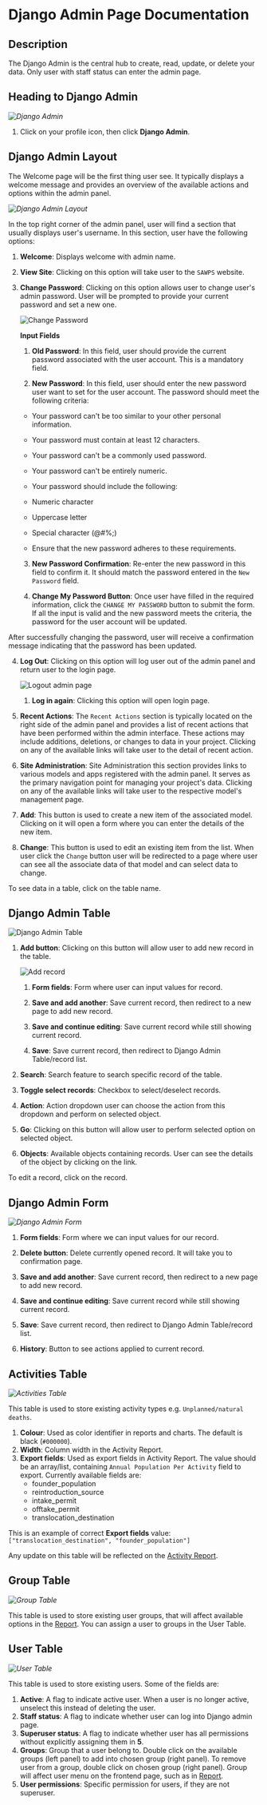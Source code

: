 # Django Admin Page Documentation

## Description

The Django Admin is the central hub to create, read, update, or delete your data. Only user with staff status can enter the admin page.

## Heading to Django Admin

_![Django Admin](./img/admin-1.png)_

1. Click on your profile icon, then click **Django Admin**.

## Django Admin Layout

The Welcome page will be the first thing user see. It typically displays a welcome message and provides an overview of the available actions and options within the admin panel.

_![Django Admin Layout](./img/admin-2.png)_

In the top right corner of the admin panel, user will find a section that usually displays user's username. In this section, user have the following options:

1. **Welcome**: Displays welcome with admin name.

2. **View Site**: Clicking on this option will take user to the `SAWPS` website.

3. **Change Password**: Clicking on this option allows user to change user's admin password. User will be prompted to provide your current password and set a new one.

    ![Change Password](./img/admin-8.png)

    **Input Fields**

    1. **Old Password**: In this field, user should provide the current password associated with the user account. This is a mandatory field.

    2. **New Password**: In this field, user should enter the new password user want to set for the user account. The password should meet the following criteria:

    * Your password can't be too similar to your other personal information.
    * Your password must contain at least 12 characters.
    * Your password can't be a commonly used password.
    * Your password can't be entirely numeric.
    * Your password should include the following:
    * Numeric character
    * Uppercase letter
    * Special character (@#%;)

    * Ensure that the new password adheres to these requirements.

    3. **New Password Confirmation**: Re-enter the new password in this field to confirm it. It should match the password entered in the `New Password` field.

    4. **Change My Password Button**: Once user have filled in the required information, click the `CHANGE MY PASSWORD` button to submit the form. If all the input is valid and the new password meets the criteria, the password for the user account will be updated.

After successfully changing the password, user will receive a confirmation message indicating that the password has been updated.

4. **Log Out**: Clicking on this option will log user out of the admin panel and return user to the login page.

    ![Logout admin page](./img/admin-9.png)

    1. **Log in again**: Clicking this option will open login page.

5. **Recent Actions**: The `Recent Actions` section is typically located on the right side of the admin panel and provides a list of recent actions that have been performed within the admin interface. These actions may include additions, deletions, or changes to data in your project. Clicking on any of the available links will take user to the detail of recent action.

6. **Site Administration**: Site Administration this section provides links to various models and apps registered with the admin panel. It serves as the primary navigation point for managing your project's data. Clicking on any of the available links will take user to the respective model's management page.

7. **Add**: This button is used to create a new item of the associated model. Clicking on it will open a form where you can enter the details of the new item.

8. **Change**: This button is used to edit an existing item from the list. When user click the `Change` button user will be redirected to a page where user can see all the associate data of that model and can select data to change.

To see data in a table, click on the table name.

## Django Admin Table

![Django Admin Table](./img/admin-3.png)

1. **Add button**: Clicking on this button will allow user to add new record in the table.

    ![Add record](./img/admin-10.png)

    1. **Form fields**: Form where user can input values for record.

    3. **Save and add another**: Save current record, then redirect to a new page to add new record.

    4. **Save and continue editing**: Save current record while still showing current record.

    5. **Save**: Save current record, then redirect to Django Admin Table/record list.

2. **Search**: Search feature to search specific record of the table.

3. **Toggle select records**: Checkbox to select/deselect records.

4. **Action**: Action dropdown user can choose the action from this dropdown and perform on selected object.

5. **Go**: Clicking on this button will allow user to perform selected option on selected object.

6. **Objects**: Available objects containing records. User can see the details of the object by clicking on the link.

To edit a record, click on the record.

## Django Admin Form

_![Django Admin Form](./img/admin-4.png)_

1. **Form fields**: Form where we can input values for our record.

2. **Delete button**: Delete currently opened record. It will take you to confirmation page.

3. **Save and add another**: Save current record, then redirect to a new page to add new record.

4. **Save and continue editing**: Save current record while still showing current record.

5. **Save**: Save current record, then redirect to Django Admin Table/record list.

6. **History**: Button to see actions applied to current record.

## Activities Table

_![Activities Table](./img/admin-5.png)_

This table is used to store existing activity types e.g. `Unplanned/natural deaths`.

1. **Colour**: Used as color identifier in reports and charts. The default is black (`#000000`).
2. **Width**: Column width in the Activity Report.
3. **Export fields**: Used as export fields in Activity Report. The value should be an array/list, containing
`Annual Population Per Activity` field to export. Currently available fields are:
    * founder_population
    * reintroduction_source
    * intake_permit
    * offtake_permit
    * translocation_destination

This is an example of correct **Export fields** value:
`["translocation_destination", "founder_population"]`

Any update on this table will be reflected on the [Activity Report](../../user/manual/explore/reports.md).

## Group Table

_![Group Table](./img/admin-6.png)_

This table is used to store existing user groups, that will affect available options in the [Report](../../user/manual/explore/reports.md).
You can assign a user to groups in the User Table.

## User Table

_![User Table](./img/admin-7.png)_

This table is used to store existing users. Some of the fields are:

1. **Active**: A flag to indicate active user. When a user is no longer active, unselect this instead of deleting the user.
2. **Staff status**: A flag to indicate whether user can log into Django admin page.
3. **Superuser status**: A flag to indicate whether user has all permissions without explicitly assigning them in **5**.
4. **Groups**: Group that a user belong to. Double click on the available groups (left panel) to add into chosen group (right panel). To remove user from a group, double click on chosen group (right panel). Group will affect user menu on the frontend page, such as in [Report](../../user/manual/explore/reports.md).
5. **User permissions**: Specific permission for users, if they are not superuser.
